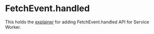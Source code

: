 # FetchEvent.handled
This holds the [explainer](https://github.com/tingshao/FetchEvent.handled/blob/master/explainer.md) for adding FetchEvent.handled API for Service Worker. 
